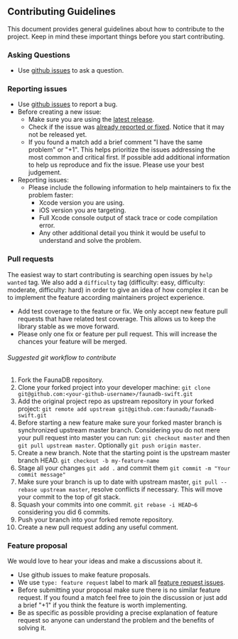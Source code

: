 Contributing Guidelines
--------------------------------------------------

This document provides general guidelines about how to contribute to the project. Keep in mind these important things before you start contributing.

### Asking Questions

* Use [github issues](https://github.com/faunadb/faunadb-swift/issues) to ask a question.

### Reporting issues

* Use [github issues](https://github.com/faunadb/faunadb-swift/issues) to report a bug.
* Before creating a new issue:
  * Make sure you are using the [latest release](https://github.com/faunadb/faunadb-swift/releases).
  * Check if the issue was [already reported or fixed](https://github.com/faunadb/faunadb-swift/issues?utf8=%E2%9C%93&q=is%3Aissue). Notice that it may not be released yet.
  * If you found a match add a brief comment "I have the same problem" or "+1". This helps prioritize the issues addressing the most common and critical first. If possible add additional information to help us reproduce and fix the issue. Please use your best judgement.    
* Reporting issues:
  * Please include the following information to help maintainers to fix the problem faster:
    * Xcode version you are using.
    * iOS version you are targeting.
    * Full Xcode console output of stack trace or code compilation error.
    * Any other additional detail you think it would be useful to understand and solve the problem.


### Pull requests

The easiest way to start contributing is searching open issues by `help wanted` tag. We also add a `difficulty` tag (difficulty: easy, difficulty: moderate, difficulty: hard) in order to give an idea of how complex it can be to implement the feature according maintainers project experience.

* Add test coverage to the feature or fix. We only accept new feature pull requests that have related test coverage. This allows us to keep the library stable as we move forward.
* Please only one fix or feature per pull request. This will increase the chances your feature will be merged.


###### Suggested git workflow to contribute

1. Fork the FaunaDB repository.
2. Clone your forked project into your developer machine: `git clone git@github.com:<your-github-username>/faunadb-swift.git`
3. Add the original project repo as upstream repository in your forked project: `git remote add upstream git@github.com:faunadb/faunadb-swift.git`
4. Before starting a new feature make sure your forked master branch is synchronized upstream master branch. Considering you do not mere your pull request into master you can run: `git checkout master` and then `git pull upstream master`. Optionally `git push origin master`.
5. Create a new branch. Note that the starting point is the upstream master branch HEAD. `git checkout -b my-feature-name`
6. Stage all your changes `git add .` and commit them `git commit -m "Your commit message"`
7. Make sure your branch is up to date with upstream master, `git pull --rebase upstream master`, resolve conflicts if necessary. This will move your commit to the top of git stack.
8. Squash your commits into one commit. `git rebase -i HEAD~6` considering you did 6 commits.
9. Push your branch into your forked remote repository.
10. Create a new pull request adding any useful comment.


### Feature proposal

We would love to hear your ideas and make a discussions about it.

* Use github issues to make feature proposals.
* We use `type: feature request` label to mark all [feature request issues](https://github.com/faunadb/faunadb-swift/labels/type%3A%20feature%20request).
* Before submitting your proposal make sure there is no similar feature request. If you found a match feel free to join the discussion or just add a brief "+1" if you think the feature is worth implementing.
* Be as specific as possible providing a precise explanation of feature request so anyone can understand the problem and the benefits of solving it.
